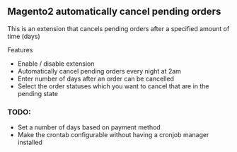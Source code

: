 ## Magento2 automatically cancel pending orders 

This is an extension that cancels pending orders after a specified amount of time (days)

Features
- Enable / disable extension
- Automatically cancel pending orders every night at 2am
- Enter number of days after an order can be cancelled
- Select the order statuses which you want to cancel that are in the pending state

### TODO:
- Set a number of days based on payment method
- Make the crontab configurable without having a cronjob manager installed
